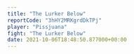 ```yaml
---
title: "The Lurker Below"
reportCode: "3hHY2MRKgrdDkTPj"
player: "Pissjuana"
fight: "The Lurker Below"
date: 2021-10-06T18:48:50.877000+00:00
---
```

